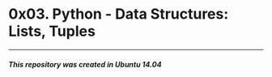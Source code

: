 # 0x03. Python - Data Structures: Lists, Tuples
---

##### This repository was created in Ubuntu 14.04
